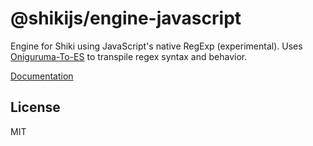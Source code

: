 # @shikijs/engine-javascript

Engine for Shiki using JavaScript's native RegExp (experimental). Uses [Oniguruma-To-ES](https://github.com/slevithan/oniguruma-to-es) to transpile regex syntax and behavior.

[Documentation](https://shiki.style/guide/regex-engines)

## License

MIT
